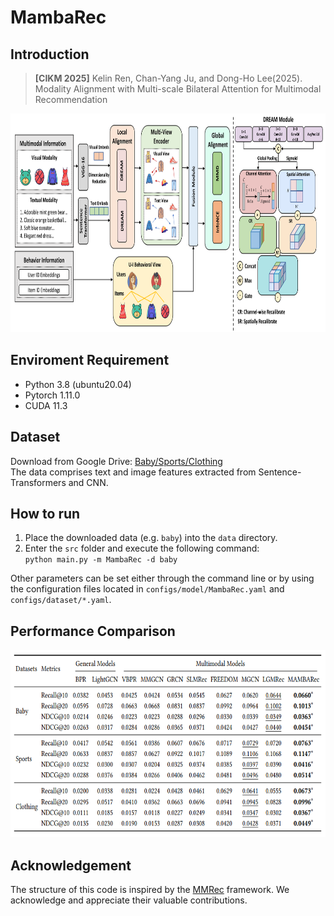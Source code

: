 # MambaRec

## Introduction

>**[CIKM 2025]** Kelin Ren, Chan-Yang Ju, and Dong-Ho Lee(2025). Modality Alignment with Multi-scale Bilateral Attention for
 Multimodal Recommendation
<img src="images/MambaRec_framework.png" width="800px" height="350px"/>

## Enviroment Requirement
- Python 3.8 (ubuntu20.04)
- Pytorch 1.11.0
- CUDA 11.3

## Dataset  
Download from Google Drive: [Baby/Sports/Clothing](https://drive.google.com/drive/folders/13cBy1EA_saTUuXxVllKgtfci2A09jyaG?usp=sharing)  
The data comprises text and image features extracted from Sentence-Transformers and CNN.  

## How to run
1. Place the downloaded data (e.g. `baby`) into the `data` directory.
2. Enter the `src` folder and execute the following command:  
`python main.py -m MambaRec -d baby`  

Other parameters can be set either through the command line or by using the configuration files located in `configs/model/MambaRec.yaml` and `configs/dataset/*.yaml`.

## Performance Comparison
<div align="center">
    <img src="images/MambaRec_results.png" width="750px" height="300px">
</div>

## Acknowledgement
The structure of this code is inspired by the [MMRec](https://github.com/enoche/MMRec) framework. We acknowledge and appreciate their valuable contributions.

